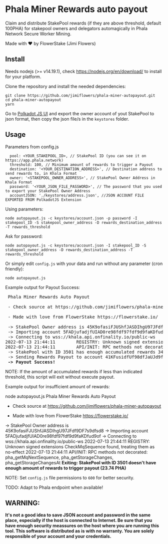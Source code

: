 # Phala Miner Rewards auto payout

Claim and distribute StakePool rewards (if they are above threshold, default 100PHA) for stakepool owners and delegators automagically in Phala Network Secure Worker Mining.

Made with ❤️  by FlowerStake (Jimi Flowers)

## Install

Needs nodejs (>= v14.19.1), check https://nodejs.org/en/download/ to install for your platform.

Clone the repository and install the needed dependencies:

```
git clone https://github.com/jimiflowers/phala-miner-autopayout.git
cd phala-miner-autopayout
yarn
```

Go to [Polkadot JS UI](https://polkadot.js.org/apps/#/accounts) and export the owner account of yout StakePool to json format, then copy the json file/s in the `keystores` folder.

## Usage

Parameters from config.js
```
  pool: <YOUR_STAKEPOOL_ID>, // StakePool ID (you can see it on https://app.phala.network)
  threshold: 100, // Minimum amount of rewards to trigger a Payout
  destination: '<YOUR_DESTINATION_ADDRESS>', // Destination address to send rewards to, in Khala Format
  owner: '<STAKEPOOL_OWNER_ADDRESS>', // StakePool Owner Address in Khala Format
  password: '<YOUR_JSON_FILE_PASSWORD>', // The password that you used to export your StakePool Owner Address 
  accountJSON: './keystores/address.json', //JSON ACCOUNT FILE EXPORTED FROM PolkadotJS Extension
```

Using parameters:

```
node autopayout.js -c keystores/account.json -p password -I stakepool_ID -S stakepool_owner_address -D rewards_destination_address -T rewards_threshold
```

Ask for password:

```
node autopayout.js -c keystores/account.json -I stakepool_ID -S stakepool_owner_address -D rewards_destination_address -T rewards_threshold
```

Or simply edit `config.js` with your data and run without any parameter (cron friendly):

```
node autopayout.js
```
Example output for Payout Success:

<pre>
 Phala Miner Rewards Auto Payout 

 - Check source at https://github.com/jimiflowers/phala-miner-autopayout

 - Made with love from FlowerStake https://flowerstake.io/

 -> StakePool Owner address is 45K9ofasiFJUShfJASDIhgU97JFdf9DF7s9dfsd8
 -> Importing account 5FADjufadjfUIAD0re98fdf97fdf9d9faKDfud9of
 -> Connecting to wss://khala.api.onfinality.io/public-ws
2022-07-13 21:44:11        REGISTRY: Unknown signed extensions CheckMqSequence found, treating them as no-effect
2022-07-13 21:44:11        API/INIT: RPC methods not decorated: pha_getMqNextSequence, pha_getStorageChanges, pha_getStorageChangesAt
 -> StakePool with ID 3501 has enough accumulated rewards 345.68 PHA
 -> Sending Rewards Payout to account 41KFusidfUf98dfJaUJd9fdKfd7hgU97JFdf9DF7s9dfsd8
 <b>-> Payout Success!</b>
</pre>

NOTE: If the amount of accumulated rewards if less than indicated threshold, this script will exit without execute payout.

Example output for insufficient amount of rewards:

node autopayout.js
Phala Miner Rewards Auto Payout 

 - Check source at https://github.com/jimiflowers/phala-miner-autopayout

 - Made with love from FlowerStake https://flowerstake.io/

 -> StakePool Owner address is 45K9ofasiFJUShfJASDIhgU97JFdf9DF7s9dfsd8
 -> Importing account 5FADjufadjfUIAD0re98fdf97fdf9d9faKDfud9of
 -> Connecting to wss://khala.api.onfinality.io/public-ws
2022-07-13 21:44:11        REGISTRY: Unknown signed extensions CheckMqSequence found, treating them as no-effect
2022-07-13 21:44:11        API/INIT: RPC methods not decorated: pha_getMqNextSequence, pha_getStorageChanges, pha_getStorageChangesAt
 <b>Exiting: StakePool with ID 3501 doesn't have enough amount of rewards to trigger payout (23.74 PHA)</b>
</pre>

NOTE: Set `config.js` file permissions to `600` for better security.

TODO: Adapt to Phala endpoint when available!

## WARNING: 
**It's not a good idea to save JSON account and password in the same place, especially if the host is connected to Internet. Be
sure that you have enough security meassures on the host where you are running this tool. This software is distributed as is with 
no warranty. You are solely responsible of your account and your credentials.**
